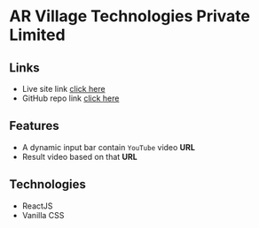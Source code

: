# AR Village Technologies Private Limited

## Links
* Live site link [click here](https://ar-village-internship.vercel.app/)
* GitHub repo link [click here](https://github.com/hasibulislam999/ar-village-internship)

## Features
* A dynamic input bar contain `YouTube` video **URL**
* Result video based on that **URL**

## Technologies
* ReactJS
* Vanilla CSS
